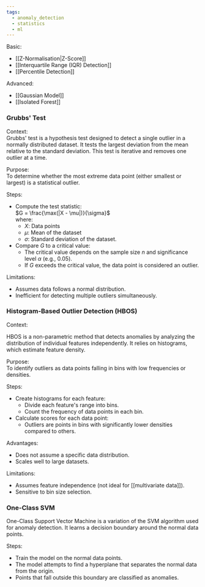 ```yaml
---
tags:
  - anomaly_detection
  - statistics
  - ml
---
```

Basic:
- [[Z-Normalisation|Z-Score]]
- [[Interquartile Range (IQR) Detection]]
- [[Percentile Detection]]

Advanced:
- [[Gaussian Model]]
- [[Isolated Forest]]

### Grubbs' Test

Context:  
Grubbs' test is a hypothesis test designed to detect a single outlier in a normally distributed dataset. It tests the largest deviation from the mean relative to the standard deviation. This test is iterative and removes one outlier at a time.

Purpose:  
To determine whether the most extreme data point (either smallest or largest) is a statistical outlier.

Steps:
- Compute the test statistic:  
    $G = \frac{\max(|X - \mu|)}{\sigma}$  
    where:
    - $X$: Data points
    - $\mu$: Mean of the dataset
    - $\sigma$: Standard deviation of the dataset.
- Compare $G$ to a critical value:
    - The critical value depends on the sample size $n$ and significance level $\alpha$ (e.g., 0.05).
    - If $G$ exceeds the critical value, the data point is considered an outlier.

Limitations:
- Assumes data follows a normal distribution.
- Inefficient for detecting multiple outliers simultaneously.

### Histogram-Based Outlier Detection (HBOS)

Context:  

HBOS is a non-parametric method that detects anomalies by analyzing the distribution of individual features independently. It relies on histograms, which estimate feature density.

Purpose:  
To identify outliers as data points falling in bins with low frequencies or densities.

Steps:
- Create histograms for each feature:
    - Divide each feature's range into bins.
    - Count the frequency of data points in each bin.
- Calculate scores for each data point:
    - Outliers are points in bins with significantly lower densities compared to others.

Advantages:
- Does not assume a specific data distribution.
- Scales well to large datasets.

Limitations:
- Assumes feature independence (not ideal for [[multivariate data]]).
- Sensitive to bin size selection.

### One-Class SVM

One-Class Support Vector Machine is a variation of the SVM algorithm used for anomaly detection. It learns a decision boundary around the normal data points.

Steps:
- Train the model on the normal data points.
- The model attempts to find a hyperplane that separates the normal data from the origin.
- Points that fall outside this boundary are classified as anomalies.